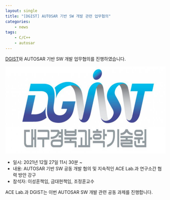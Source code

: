 ```yaml
---
layout: single
title: "[DGIST] AUTOSAR 기반 SW 개발 관련 업무협의"
categories: 
    - news
tags: 
    - C/C++
    - autosar
---
```

[DGIST](https://dgist.ac.kr/)와 AUTOSAR 기반 SW 개발 업무협의를 진행하였습니다.

![DGIST logo](/assets/img/post/dgist_logo.png)

- 일시: 2021년 12월 27일 11시 30분 ~
- 내용: AUTOSAR 기반 SW 공동 개발 협의 및 지속적인 ACE Lab.과 연구소간 협력 방안 강구
- 참석자: 이성훈책임, 금대현책임, 조정훈교수

ACE Lab.과 DGIST는 이번 AUTOSAR SW 개발 관련 공동 과제를 진행합니다.
